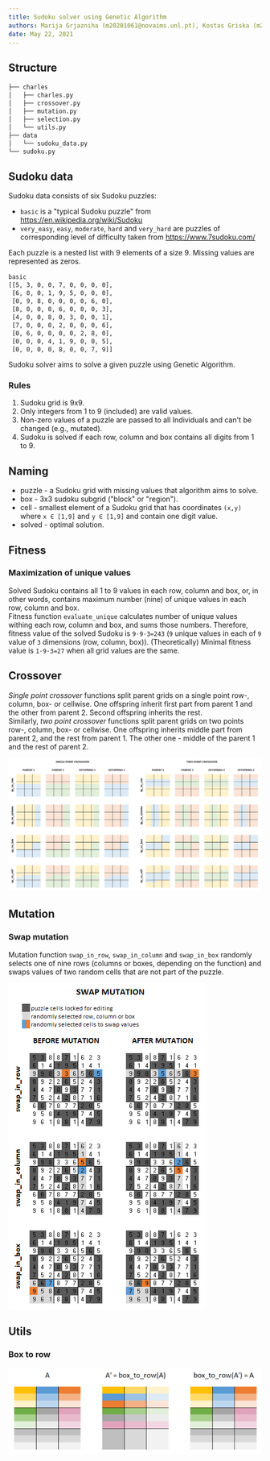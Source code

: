 ```yaml
---
title: Sudoku solver using Genetic Algorithm
authors: Marija Grjazniha (m20201061@novaims.unl.pt), Kostas Griska (m20200744@novaims.unl.pt)
date: May 22, 2021
---
```


## Structure

```
├── charles
│   ├── charles.py
│   ├── crossover.py
│   ├── mutation.py
│   ├── selection.py
│   └── utils.py
├── data
│   └── sudoku_data.py
└── sudoku.py
```

## Sudoku data

Sudoku data consists of six Sudoku puzzles:
- `basic` is a "typical Sudoku puzzle" from https://en.wikipedia.org/wiki/Sudoku
- `very_easy`, `easy`, `moderate`, `hard` and `very_hard` are puzzles of corresponding level of difficulty taken from https://www.7sudoku.com/ 

Each puzzle is a nested list with 9 elements of a size 9. Missing values are represented as zeros.  

```
basic
[[5, 3, 0, 0, 7, 0, 0, 0, 0],
 [6, 0, 0, 1, 9, 5, 0, 0, 0],
 [0, 9, 8, 0, 0, 0, 0, 6, 0],
 [8, 0, 0, 0, 6, 0, 0, 0, 3],
 [4, 0, 0, 8, 0, 3, 0, 0, 1],
 [7, 0, 0, 0, 2, 0, 0, 0, 6],
 [0, 6, 0, 0, 0, 0, 2, 8, 0],
 [0, 0, 0, 4, 1, 9, 0, 0, 5],
 [0, 0, 0, 0, 8, 0, 0, 7, 9]]
```
Sudoku solver aims to solve a given puzzle using Genetic Algorithm. 

### Rules
1. Sudoku grid is 9x9.
2. Only integers from 1 to 9 (included) are valid values.
3. Non-zero values of a puzzle are passed to all Individuals and can't be changed (e.g., mutated). 
4. Sudoku is solved if each row, column and box contains all digits from 1 to 9.

## Naming

- puzzle - a Sudoku grid with missing values that algorithm aims to solve.
- box - 3x3 sudoku subgrid ("block" or "region").
- cell - smallest element of a Sudoku grid that has coordinates `(x,y)` where `x ∈ [1,9]` and `y ∈ [1,9]` and contain one digit value.
- solved - optimal solution.

## Fitness

### Maximization of unique values

Solved Sudoku contains all 1 to 9 values in each row, column and box, or, in other words, contains maximum number (nine) of unique values in each row, column and box.  
Fitness function `evaluate_unique` calculates number of unique values withing each row, column and box, and sums those numbers. Therefore, fitness value of the solved Sudoku is `9·9·3=243` (`9` unique values in each of `9` value of `3` dimensions (row, column, box)). (Theoretically) Minimal fitness value is `1·9·3=27` when all grid values are the same.  

## Crossover

_Single point crossover_ functions split parent grids on a single point row-, column, box- or cellwise. One offspring inherit first part from parent 1 and the other from parent 2. Second offspring inherits the rest.  
Similarly, _two point crossover_ functions split parent grids on two points row-, column, box- or cellwise. One offspring inherits middle part from parent 2, and the rest from parent 1. The other one - middle of the parent 1 and the rest of parent 2.

![](https://github.com/marija-grj/sudoku-solver/blob/main/images/crossover.png?raw=true)

## Mutation

### Swap mutation

Mutation function `swap_in_row`, `swap_in_column` and `swap_in_box` randomly selects one of nine rows (columns or boxes, depending on the function) and swaps values of two random cells that are not part of the puzzle.

![](https://github.com/marija-grj/sudoku-solver/blob/main/images/swap_mutation.png?raw=true)

## Utils

### Box to row

![](https://github.com/marija-grj/sudoku-solver/blob/main/images/box_to_row.png?raw=true)